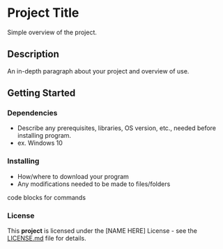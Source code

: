 # Project Title
Simple overview of the project.
## Description
An in-depth paragraph about your project and overview of use.
## Getting Started
### Dependencies
* Describe any prerequisites, libraries, OS version, etc., needed before installing program.
* ex. Windows 10
### Installing
* How/where to download your program
* Any modifications needed to be made to files/folders

code blocks for commands
### License
This **project** is licensed under the [NAME HERE] License - see the [LICENSE.md](https://github.com/) file for details.
